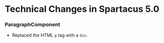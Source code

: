 # Technical Changes in Spartacus 5.0

### ParagraphComponent

- Replaced the HTML `p` tag with a `div`.
